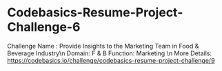 # Codebasics-Resume-Project-Challenge-6


Challenge Name : Provide Insights to the Marketing Team in Food & Beverage Industry\n
Domain: F & B   Function: Marketing  \n
More Details: https://codebasics.io/challenge/codebasics-resume-project-challenge/9 
